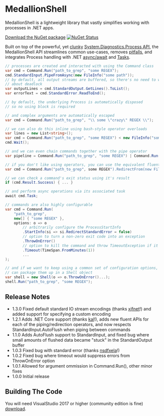 MedallionShell
==============

MedallionShell is a lightweight library that vastly simplifies working with processes in .NET apps. 

[Download the NuGet package](https://www.nuget.org/packages/medallionshell) [![NuGet Status](http://img.shields.io/nuget/v/MedallionShell.svg?style=flat)](https://www.nuget.org/packages/MedallionShell/)

Built on top of the powerful, yet [clunky](http://www.codeducky.org/process-handling-net/) [System.Diagnostics.Process API](http://msdn.microsoft.com/en-us/library/system.diagnostics.process(v=vs.110).aspx), the MedallionShell API streamlines common use-cases, removes [pitfalls](http://www.codeducky.org/process-handling-net/), and integrates Process handling with .NET [async/await](http://msdn.microsoft.com/en-us/library/hh191443.aspx) and [Tasks](http://msdn.microsoft.com/en-us/library/dd460717(v=vs.110).aspx).

```C#
// processes are created and interacted with using the Command class
var cmd = Command.Run("path_to_grep", "some REGEX");
cmd.StandardInput.PipeFromAsync(new FileInfo("some path"));
// by default, all output streams are buffered, so there's no need to worry
// about deadlock
var outputLines = cmd.StandardOutput.GetLines().ToList();
var errorText = cmd.StandardError.ReadToEnd();

// by default, the underlying Process is automatically disposed 
// so no using block is required

// and complex arguments are automatically escaped
var cmd = Command.Run("path_to_grep", "\\ some \"crazy\" REGEX \\");

// we can also do this inline using bash-style operator overloads
var lines = new List<string>();
var cmd = Command.Run("path_to_grep", "some REGEX") < new FileInfo("some path") > lines;
cmd.Wait();

// and we can even chain commands together with the pipe operator
var pipeline = Command.Run("path_to_grep", "some REGEX") | Command.Run("path_to_grep", "another REGEX");

// if you don't like using operators, you can use the equivalent fluent methods instead
var cmd = Command.Run("path_to_grep", some REGEX").RedirectFrom(new FileInfo("some path")).RedirectTo(lines);

// we can check a command's exit status using it's result
if (cmd.Result.Success) { ... }

// and perform async operations via its associated task
await cmd.Task;

// commands are also highly configurable
var cmd = Command.Run(
	"path_to_grep",
	new[] { "some REGEX" },	
	options: o => o
		// arbitrarily configure the ProcessStartInfo
		.StartInfo(si => si.RedirectStandardError = false)
		// option to turn a non-zero exit code into an exception
		.ThrowOnError()
		// option to kill the command and throw TimeoutException if it doesn't finish
		.Timeout(TimeSpan.FromMinutes(1))
		...
);

// and if we want to keep using a common set of configuration options, we 
// can package them up in a Shell object
var shell = new Shell(o => o.ThrowOnError()...);
shell.Run("path_to_grep", "some REGEX");
```

## Release Notes
- 1.3.0 Fixed default standard IO stream encodings (thanks [xjfnet](https://github.com/xjfnet)!) and added support for specifying a custom encoding
- 1.2.1 Adds .NET Core support (thanks [kal](https://github.com/kal)!), adds new fluent APIs for each of the piping/redirection operators, and now respects StandardInput.AutoFlush when piping between commands
- 1.1.0 Adds AutoFlush support to StandardInput, and fixed bug where small amounts of flushed data became "stuck" in the StandardOutput buffer
- 1.0.3 Fixed bug with standard error (thanks <a href="https://github.com/nsdfxela">nsdfxela</a>!)
- 1.0.2 Fixed bug where timeout would suppress errors from ThrowOnError option
- 1.0.1 Allowed for argument ommission in Command.Run(), other minor fixes 
- 1.0.0 Initial release

## Building The Code
You will need VisualStudio 2017 or higher (community edition is fine) [download](https://www.visualstudio.com/vs/community/).